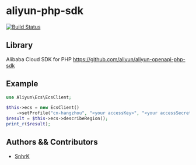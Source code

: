 # aliyun-php-sdk
[![Build Status](https://travis-ci.org/mobingilabs/aliyun-php-sdk.svg?branch=master)](https://travis-ci.org/mobingilabs/aliyun-php-sdk)

## Library
Alibaba Cloud SDK for PHP https://github.com/aliyun/aliyun-openapi-php-sdk

## Example

```php
use Aliyun\Ecs\EcsClient;

$this->ecs = new EcsClient()
    ->setProfile("cn-hangzhou", "<your accessKey>", "<your accessSecret>")->build();
$result = $this->ecs->describeRegion();
print_r($result);
```

## Authors && Contributors

- [SnhrK](https://github.com/SnhrK)
